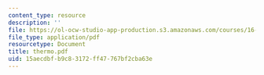 ```yaml
---
content_type: resource
description: ''
file: https://ol-ocw-studio-app-production.s3.amazonaws.com/courses/16-01-unified-engineering-i-ii-iii-iv-fall-2005-spring-2006/15aecdbfb9c83172ff47767bf2cba63e_thermo.pdf
file_type: application/pdf
resourcetype: Document
title: thermo.pdf
uid: 15aecdbf-b9c8-3172-ff47-767bf2cba63e
---
```

